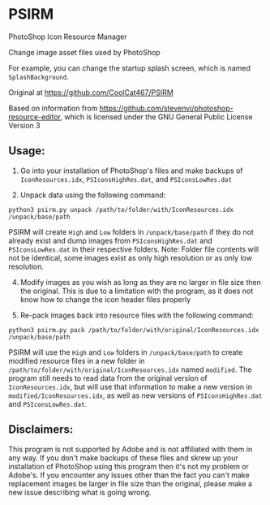 # PSIRM
PhotoShop Icon Resource Manager

Change image asset files used by PhotoShop

For example, you can change the startup splash screen, which is named `SplashBackground`.

Original at https://github.com/CoolCat467/PSIRM

Based on information from https://github.com/stevenvi/photoshop-resource-editor, which is licensed under the GNU General Public License Version 3

## Usage:
1) Go into your installation of PhotoShop's files and make backups of `IconResources.idx`, `PSIconsHighRes.dat`, and `PSIconsLowRes.dat`

2) Unpack data using the following command:
```console
python3 psirm.py unpack /path/to/folder/with/IconResources.idx /unpack/base/path
```
PSIRM will create `High` and `Low` folders in `/unpack/base/path` if they do not already exist and dump images from `PSIconsHighRes.dat` and `PSIconsLowRes.dat` in their respective folders.
Note: Folder file contents will not be identical, some images exist as only high resolution or as only low resolution.

4) Modify images as you wish as long as they are no larger in file size then the original. This is due to a limitation with the program, as it does not know how to change the icon header files properly

5) Re-pack images back into resource files with the following command:
```console
python3 psirm.py pack /path/to/folder/with/original/IconResources.idx /unpack/base/path
```
PSIRM will use the `High` and `Low` folders in `/unpack/base/path` to create modified resource files in a new folder in `/path/to/folder/with/original/IconResources.idx` named `modified`. The program still needs to read data from the original version of `IconResources.idx`, but will use that information to make a new version in `modified/IconResources.idx`, as well as new versions of  `PSIconsHighRes.dat` and `PSIconsLowRes.dat`.

## Disclaimers:
This program is not supported by Adobe and is not affiliated with them in any way. If you don't make backups of these files and skrew up your installation of PhotoShop using this program then it's not my problem or Adobe's. If you encounter any issues other than the fact you can't make replacement images be larger in file size than the original, please make a new issue describing what is going wrong.

